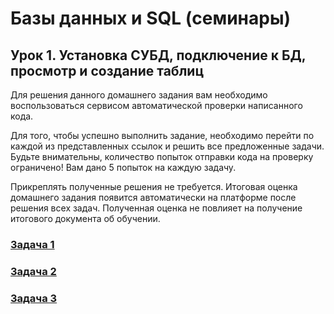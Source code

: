 # Базы данных и SQL (семинары)

## Урок 1. Установка СУБД, подключение к БД, просмотр и создание таблиц

Для решения данного домашнего задания вам необходимо воспользоваться сервисом автоматической проверки написанного кода.

Для того, чтобы успешно выполнить задание, необходимо перейти по каждой из представленных ссылок и решить все предложенные задачи. Будьте внимательны, количество попыток отправки кода на проверку ограничено! Вам дано 5 попыток на каждую задачу.

Прикреплять полученные решения не требуется. Итоговая оценка домашнего задания появится автоматически на платформе после решения всех задач. Полученная оценка не повлияет на получение итогового документа об обучении.

### [Задача 1](https://autotest.gb.ru/problems/50?lesson_id=386939&_ga=2.52788896.907329519.1700413879-8102908836.1699019265)

### [Задача 2](https://autotest.gb.ru/problems/150?lesson_id=386939&_ga=2.52788896.907329519.1700413879-8102908836.1699019265)

### [Задача 3](https://autotest.gb.ru/problems/151?lesson_id=386939&_ga=2.52788896.907329519.1700413879-8102908836.1699019265)

